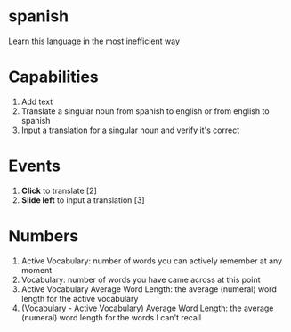 spanish
=======

Learn this language in the most inefficient way

Capabilities
===

1. Add text
2. Translate a singular noun from spanish to english or from english to spanish
3. Input a translation for a singular noun and verify it's correct

Events
===

1. **Click** to translate [2]
2. **Slide left** to input a translation [3]

Numbers
===

1. Active Vocabulary: number of words you can actively remember at any moment
2. Vocabulary: number of words you have came across at this point
3. Active Vocabulary Average Word Length: the average (numeral) word length for the active vocabulary
4. (Vocabulary - Active Vocabulary) Average Word Length: the average (numeral) word length for the words I can't recall

